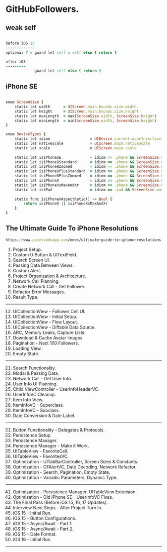 GitHubFollowers.
================

weak self
---------
```````````ruby 

before iOS 15
-------------
optional ? = guard let self = self else { return }

after iOS
---------
             guard let self else { return }
```````````

iPhone SE
---------
```````````ruby

enum ScreenSize {
    static let width      = UIScreen.main.bounds.size.width
    static let height     = UIScreen.main.bounds.size.height
    static let maxLength  = max(ScreenSize.width, ScreenSize.height)
    static let minLength  = min(ScreenSize.width, ScreenSize.height)
}

enum DeviceTypes {
    static let idiom                  = UIDevice.current.userInterfaceIdiom
    static let nativeScale            = UIScreen.main.nativeScale
    static let scale                  = UIScreen.main.scale
    
    static let isiPhoneSE             = idiom == .phone && ScreenSize.maxLength == 568.0
    static let isiPhone8Standard      = idiom == .phone && ScreenSize.maxLength == 667.0 && nativeScale == scale
    static let isiPhone8Zoomed        = idiom == .phone && ScreenSize.maxLength == 667.0 && nativeScale > scale
    static let isiPhone8PlusStandard  = idiom == .phone && ScreenSize.maxLength == 736.0
    static let isiPhone8PlusZoomed    = idiom == .phone && ScreenSize.maxLength == 736.0 && nativeScale < scale
    static let isiPhoneX              = idiom == .phone && ScreenSize.maxLength == 812.0
    static let isiPhoneXsMaxAndXr     = idiom == .phone && ScreenSize.maxLength == 896.0
    static let isiPad                 = idiom == .pad && ScreenSize.maxLength >= 1024.0
    
    static func isiPhoneXAspectRatio() -> Bool {
        return isiPhoneX || isiPhoneXsMaxAndXr
    }
}
```````````

The Ultimate Guide To iPhone Resolutions
----------------------------------------
```````````ruby
https://www.paintcodeapp.com/news/ultimate-guide-to-iphone-resolutions
```````````

1. Project Setup.                                                                        
2. Custom UIButton & UITextField.             
3. Search Screen UI.                           
4. Passing Data Between Views.
5. Custom Alert.
6. Project Organization & Architecture.
7. Network Call Planning.
8. Create Network Call - Get Follower.
9. Refactor Error Messages.
10. Result Type.
---------------- 
12. UICollectionView - Follower Cell UI.
13. UICollectionView - Initial Setup.
14. UICollectionView - Flow Layout.
15. UICollectionView - Diffable Data Source.
16. ARC, Memory Leaks, Capture Lists.
17. Download & Cache Avatar Images.
18. Pagination - Next 100 Followers.
19. Loading View.
20. Empty State.
-----------------
21. Search Functionality.
22. Modal & Passing Data.
23. Network Call - Get User Info.
24. User Info UI Planning.
25. Child ViewController - UserInfoHeaderVC.
26. UserInfoVC Cleanup.
27. Item Info View.
28. ItemInfoVC - Superclass.
29. ItemInfoVC - Subclass.
30. Date Conversion & Date Label.
------------------
31. Button Functionality - Delegates & Protocols.
32. Persistence Setup.
33. Persistence Manager.
34. Persistence Manager - Make it Work.
35. UITableView - FavoriteCell.
36. UITableView - FavoritesVC.
37. Optimization - UITabBarController, Screen Sizes & Constants.
38. Optimization - GFAlertVC, Date Decoding, Network Refactor.
39. Optimization - Search, Pagination, Empty State.
40. Optimization - Variadic Parameters, Dynamic Type.
-------------------
41. Optimization - Persistence Manager, UITableView Extension.
42. Optimization - Old iPhone SE - UserInfoVC Fixes.
43. The Final Pass (Before iOS 15, 16, 17 Updates).
44. Interview Next Steps - After Project Turn In.
45. iOS 15 - Initial Run.
46. iOS 15 - Button Configurations.
47. iOS 15 - Async/Await - Part 1.
48. iOS 15 - Async/Await - Part 2.
49. iOS 15 - Date Format.
50. iOS 16 - Initial Run.
-------------------
    
   
